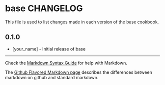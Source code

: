 # base CHANGELOG

This file is used to list changes made in each version of the base cookbook.

## 0.1.0
- [your_name] - Initial release of base

- - -
Check the [Markdown Syntax Guide](http://daringfireball.net/projects/markdown/syntax) for help with Markdown.

The [Github Flavored Markdown page](http://github.github.com/github-flavored-markdown/) describes the differences between markdown on github and standard markdown.
